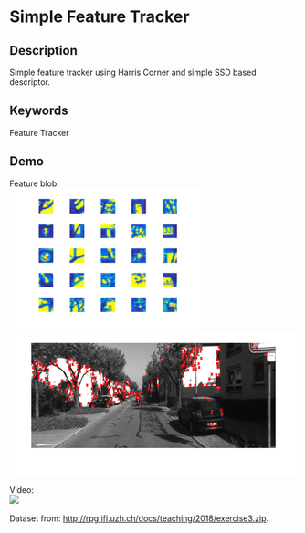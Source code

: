 # Simple Feature Tracker

## Description
Simple feature tracker using Harris Corner and simple SSD based descriptor.

## Keywords
Feature Tracker

## Demo
Feature blob:  
<img src="features.png" height=250px/><img src="corners.png" height=250px/>

Video:  
<img src='video.gif' height=220px />

Dataset from: http://rpg.ifi.uzh.ch/docs/teaching/2018/exercise3.zip.